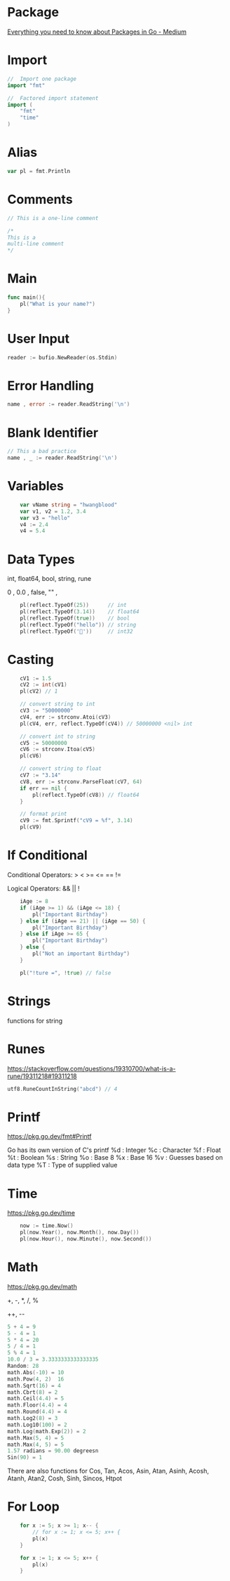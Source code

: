 # Package

[Everything you need to know about Packages in Go - Medium](https://medium.com/rungo/everything-you-need-to-know-about-packages-in-go-b8bac62b74cc)

# Import

```go
//  Import one package
import "fmt"

//  Factored import statement
import (
	"fmt"
    "time"
)
```

# Alias

```go
var pl = fmt.Println
```

# Comments

```go
// This is a one-line comment

/*
This is a
multi-line comment
*/
```

# Main

```go
func main(){
	pl("What is your name?")
}
```

# User Input

```go
reader := bufio.NewReader(os.Stdin)
```

# Error Handling

```go
name , error := reader.ReadString('\n')
```

# Blank Identifier

```go
// This a bad practice
name , _ := reader.ReadString('\n')
```

# Variables

```go
	var vName string = "hwangblood"
	var v1, v2 = 1.2, 3.4
	var v3 = "hello"
	v4 := 2.4
	v4 = 5.4
```

# Data Types

int, float64, bool, string, rune

0 , 0.0 , false, "" ,

```go
	pl(reflect.TypeOf(25))      // int
	pl(reflect.TypeOf(3.14))    // float64
	pl(reflect.TypeOf(true))    // bool
	pl(reflect.TypeOf("hello")) // string
	pl(reflect.TypeOf('👋'))     // int32
```

# Casting

```go
	cV1 := 1.5
	cV2 := int(cV1)
	pl(cV2) // 1

	// convert string to int
	cV3 := "50000000"
	cV4, err := strconv.Atoi(cV3)
	pl(cV4, err, reflect.TypeOf(cV4)) // 50000000 <nil> int

	// convert int to string
	cV5 := 50000000
	cV6 := strconv.Itoa(cV5)
	pl(cV6)

	// convert string to float
	cV7 := "3.14"
	cV8, err := strconv.ParseFloat(cV7, 64)
	if err == nil {
		pl(reflect.TypeOf(cV8)) // float64
	}

	// format print
	cV9 := fmt.Sprintf("cV9 = %f", 3.14)
	pl(cV9)
```

# If Conditional

Conditional Operators: > < >= <= == !=

Logical Operators: && || !

```go
	iAge := 8
	if (iAge >= 1) && (iAge <= 18) {
		pl("Important Birthday")
	} else if (iAge == 21) || (iAge == 50) {
		pl("Important Birthday")
	} else if iAge >= 65 {
		pl("Important Birthday")
	} else {
		pl("Not an important Birthday")
	}

	pl("!ture =", !true) // false
```

# Strings

functions for string

# Runes

https://stackoverflow.com/questions/19310700/what-is-a-rune/19311218#19311218

```go
utf8.RuneCountInString("abcd") // 4
```

# Printf

https://pkg.go.dev/fmt#Printf

Go has its own version of C's printf
%d : Integer
%c : Character
%f : Float
%t : Boolean
%s : String
%o : Base 8
%x : Base 16
%v : Guesses based on data type
%T : Type of supplied value

# Time

https://pkg.go.dev/time

```go
	now := time.Now()
	pl(now.Year(), now.Month(), now.Day())
	pl(now.Hour(), now.Minute(), now.Second())
```

# Math

https://pkg.go.dev/math

+, -, \*, /, %

++, --

```go
5 + 4 = 9
5 - 4 = 1
5 * 4 = 20
5 / 4 = 1
5 % 4 = 1
10.0 / 3 = 3.3333333333333335
Random: 28
math.Abs(-10) = 10
math.Pow(4, 2)  16
math.Sqrt(16) = 4
math.Cbrt(8) = 2
math.Ceil(4.4) = 5
math.Floor(4.4) = 4
math.Round(4.4) = 4
math.Log2(8) = 3
math.Log10(100) = 2
math.Log(math.Exp(2)) = 2
math.Max(5, 4) = 5
math.Max(4, 5) = 5
1.57 radians = 90.00 degreesn
Sin(90) = 1
```

There are also functions for Cos, Tan, Acos, Asin,
Atan, Asinh, Acosh, Atanh, Atan2, Cosh, Sinh, Sincos,
Htpot

# For Loop

```go
	for x := 5; x >= 1; x-- {
		// for x := 1; x <= 5; x++ {
		pl(x)
	}

	for x := 1; x <= 5; x++ {
		pl(x)
	}
```

